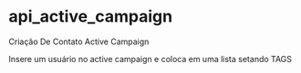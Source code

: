 # api_active_campaign
Criação De Contato Active Campaign


Insere um usuário no active campaign e coloca em uma lista setando TAGS
